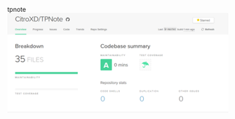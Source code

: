 tpnote
![alt text](https://raw.githubusercontent.com/CitroXD/TPNote/master/ScreenShotCodeClimate.png)